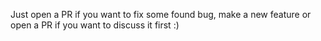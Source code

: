 Just open a PR if you want to fix some found bug, make a new feature or open a PR if you want to discuss it first :)
